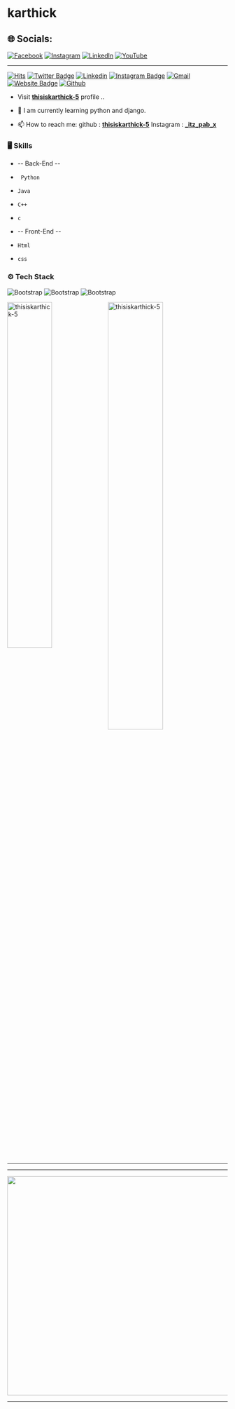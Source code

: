 # karthick

## 🌐 Socials:
[![Facebook](https://img.shields.io/badge/Facebook-%231877F2.svg?logo=Facebook&logoColor=white)](https://facebook.com/karthick) [![Instagram](https://img.shields.io/badge/Instagram-%23E4405F.svg?logo=Instagram&logoColor=white)](https://instagram.com/_itz_pax_x) [![LinkedIn](https://img.shields.io/badge/LinkedIn-%230077B5.svg?logo=linkedin&logoColor=white)](https://linkedin.com/in/karthick) [![YouTube](https://img.shields.io/badge/YouTube-%23FF0000.svg?logo=YouTube&logoColor=white)](https://youtube.com/@karthick) 



<hr>

[![Hits](https://hits.seeyoufarm.com/api/count/incr/badge.svg?url=https%3A%2F%2Fgithub.com%2Fthisiskarthick-5%2Fthisiskarthick-5&count_bg=%2379C83D&title_bg=%23555555&icon=&icon_color=%23E7E7E7&title=Profile+Views&edge_flat=false)](https://hits.seeyoufarm.com)
[![Twitter Badge](https://img.shields.io/badge/-Twitter-1da1f2?labelColor=1da1f2&logo=twitter&logoColor=white&link=https://twitter.com/karthick)](https://twitter.com/karthick)
[![Linkedin](https://img.shields.io/badge/-LinkedIn-blue?style=flat&logo=Linkedin&logoColor=white)](https://www.linkedin.com/in/../)
[![Instagram Badge](https://img.shields.io/badge/-Instagram-purple?logo=instagram&logoColor=white&link=https://instagram.com/_itz_pab_x/)](https://www.instagram.com/_itz_pab_x)
[![Gmail](https://img.shields.io/badge/-Gmail-c14438?style=flat&logo=Gmail&logoColor=white)](mailto:karthfire@gmail.com)
[![Website Badge](https://img.shields.io/badge/-Website-c14438?style=flat&logo=Google-Chrome&logoColor=white&link=thisiskarthick-5)](thisiskarthick-5)
[![Github](https://img.shields.io/github/followers/thisiskarthick-5?label=Follow&style=social)](https://github.com/thisiskarthick-5)


- Visit [**thisiskarthick-5**](https://github.com/thisiskarthick-5) profile ..

- 🤔 I am currently learning  python and django.

- 📫 How to reach me: 
                github :  [**thisiskarthick-5**](https://github.com/thisiskarthick-5) 
                Instagram :  [**_itz_pab_x**](https://www.instagram.com/_itz_pab_x/)


### 🖥 Skills

- -- Back-End -- 
-      Python
-     Java
-     C++
-     c
- -- Front-End --
-     Html
-     css
### ⚙️ Tech Stack

![Bootstrap](https://img.shields.io/badge/-Python-05122A?style=flat&logo=Python&color=565555) ![Bootstrap](https://img.shields.io/badge/-Django-05122A?style=flat&logo=Django&color=565555) ![Bootstrap](https://img.shields.io/badge/-Visual%20Studio%20Code-05122A?style=flat&logo=Visual-Studio-Code&color=565555)



<div>
  <img width="45%" align="left" src="https://github-readme-stats.vercel.app/api/top-langs?username=thisiskarthick-5&show_icons=true&locale=en&layout=compact" alt="thisiskarthick-5" />
  <img width="50%"  src="https://github-readme-streak-stats.herokuapp.com/?user=thisiskarthick-5&" alt="thisiskarthick-5" />
</div>

<hr>




<hr>

<center>
<img src="https://camo.githubusercontent.com/0499a9d17248b0ef56dae9a63b09b16cc07d7a02f579fdc0a7cb81975dafbebb/68747470733a2f2f6d69726f2e6d656469756d2e636f6d2f6d61782f3638302f302a37513379765349765f7430696f4a2d5a2e676966" width = 1000; height = 500;>
</center>

<hr>



